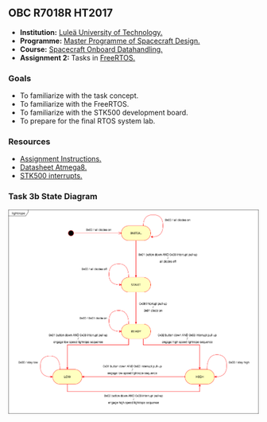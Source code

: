 OBC R7018R HT2017
-----------------

- **Institution:** [Luleä University of Technology.](https://www.ltu.se/?l=en)
- **Programme:** [Master Programme of Spacecraft Design.](https://www.ltu.se/edu/program/TMRDA/TMRDA-Rymdfarkostdesign-master-1.83579?l=en)
- **Course:** [Spacecraft Onboard Datahandling.](https://www.ltu.se/edu/course/R70/R7018R/R7018R-Omborddatorer-for-rymdfarkoster-1.70129?kursplanId=34800&kursView=kursplan&l=en)
- **Assignment 2:** Tasks in [FreeRTOS.](http://www.freertos.org/)

### Goals
- To familiarize with the task concept.
- To familiarize with the FreeRTOS.
- To familiarize with the STK500 development board.
- To prepare for the final RTOS system lab.

### Resources
- [Assignment Instructions.](https://raw.githubusercontent.com/georgeslabreche/lightrope/master/docs/Assignment%202%20-Tasks%20in%20FreeRTOS.pdf)
- [Datasheet Atmega8.](https://raw.githubusercontent.com/georgeslabreche/lightrope/master/docs/Datasheet%20Atmega8.pdf)
- [STK500 interrupts.](https://raw.githubusercontent.com/georgeslabreche/lightrope/master/docs/STK500%20interrupts.pdf)

### Task 3b State Diagram
![Task 3b State Diagram](https://raw.githubusercontent.com/georgeslabreche/lightrope/master/docs/Task%203b%20State%20Diagram.png)
